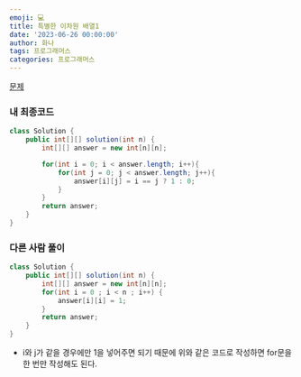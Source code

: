 ```yaml
---
emoji: 💻
title: 특별한 이차원 배열1
date: '2023-06-26 00:00:00'
author: 화나
tags: 프로그래머스
categories: 프로그래머스
---
```


[문제](https://school.programmers.co.kr/learn/courses/30/lessons/181833)

### 내 최종코드

```java
class Solution {
    public int[][] solution(int n) {
        int[][] answer = new int[n][n];

        for(int i = 0; i < answer.length; i++){
            for(int j = 0; j < answer.length; j++){
                answer[i][j] = i == j ? 1 : 0;
            }
        }
        return answer;
    }
}
```

### 다른 사람 풀이

```java
class Solution {
    public int[][] solution(int n) {
        int[][] answer = new int[n][n];
        for(int i = 0 ; i < n ; i++) {
            answer[i][i] = 1;
        }
        return answer;
    }
}
```

- i와 j가 같을 경우에만 1을 넣어주면 되기 때문에 위와 같은 코드로 작성하면 for문을 한 번만 작성해도 된다.

```toc

```
